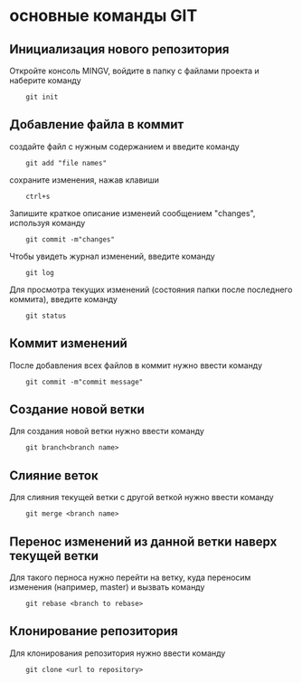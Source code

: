 # основные команды GIT

## Инициализация нового репозитория

Откройте консоль MINGV, войдите в папку с файлами проекта и наберите команду
```
    git init
```

## Добавление файла в коммит

создайте файл с нужным содержанием и введите команду
```
    git add "file names"
```
сохраните изменения, нажав клавиши

```
    ctrl+s
```
Запишите краткое описание изменеий сообщением "changes", используя команду
```
    git commit -m"changes"
``` 
Чтобы увидеть журнал изменений, введите команду
```
    git log
```
Для просмотра текущих изменений (состояния папки после последнего коммита), введите команду
```
    git status
```
## Коммит изменений

После добавления всех файлов в коммит нужно ввести команду
```
    git commit -m"commit message"
```
## Создание новой ветки

Для создания новой ветки нужно ввести команду
~~~
    git branch<branch name>
~~~

## Слияние веток

Для слияния текущей ветки с другой веткой нужно ввести команду
```
    git merge <branch name>
```
## Перенос изменений из данной ветки наверх текущей ветки

Для такого перноса нужно перейти на ветку, куда переносим изменения (например, master) и вызвать команду

```
    git rebase <branch to rebase>
```
## Клонирование репозитория

Для клонирования репозитория нужно ввести команду
```
    git clone <url to repository>
```    
